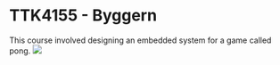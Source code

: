 # TTK4155 - Byggern
This course involved designing an embedded system for a game called pong.
![](https://i.imgur.com/RSPCCuv.jpg)

